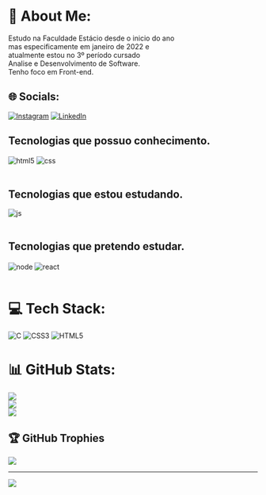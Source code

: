 # 💫 About Me:
Estudo na Faculdade Estácio desde o inicio do ano <br>mas especificamente em janeiro de 2022 e <br>atualmente estou no 3º período cursado <br>Analise e Desenvolvimento de Software.<br>Tenho foco em Front-end.


## 🌐 Socials:
[![Instagram](https://img.shields.io/badge/Instagram-%23E4405F.svg?logo=Instagram&logoColor=white)](https://instagram.com/https://www.instagram.com/g_abrielcarvalho/) [![LinkedIn](https://img.shields.io/badge/LinkedIn-%230077B5.svg?logo=linkedin&logoColor=white)](https://linkedin.com/in/https://www.linkedin.com/in/gabriel-carvalho-798abb232/) 


## Tecnologias que possuo conhecimento.

<div style="display: inline_block">
  <img align="center" alt="html5" src="https://img.shields.io/badge/HTML5-E34F26?style=for-the-badge&logo=html5&logoColor=white" />
  <img align="center" alt="css" src="https://img.shields.io/badge/CSS3-1572B6?style=for-the-badge&logo=css3&logoColor=white" />
</div><br/>

## Tecnologias que estou estudando.

<div style="display: inline_block">
<img align="center" alt="js" src="https://img.shields.io/badge/JavaScript-F7DF1E?style=for-the-badge&logo=javascript&logoColor=black" />

 </div><br/>

## Tecnologias que pretendo estudar.
<div style="display: inline_block">
<img align="center" alt="node" src="https://img.shields.io/badge/Node.js-43853D?style=for-the-badge&logo=node.js&logoColor=white" />
<img align="center" alt="react" src="https://img.shields.io/badge/React_Native-20232A?style=for-the-badge&logo=react&logoColor=61DAFB" />
 </div><br/>
                      

# 💻 Tech Stack:
![C](https://img.shields.io/badge/c-%2300599C.svg?style=for-the-badge&logo=c&logoColor=white) ![CSS3](https://img.shields.io/badge/css3-%231572B6.svg?style=for-the-badge&logo=css3&logoColor=white) ![HTML5](https://img.shields.io/badge/html5-%23E34F26.svg?style=for-the-badge&logo=html5&logoColor=white)
# 📊 GitHub Stats:
![](https://github-readme-stats.vercel.app/api?username=GabrielCarvalho790&theme=gotham&hide_border=false&include_all_commits=false&count_private=false)<br/>
![](https://github-readme-streak-stats.herokuapp.com/?user=GabrielCarvalho790&theme=gotham&hide_border=false)<br/>
![](https://github-readme-stats.vercel.app/api/top-langs/?username=GabrielCarvalho790&theme=gotham&hide_border=false&include_all_commits=false&count_private=false&layout=compact)

## 🏆 GitHub Trophies
![](https://github-profile-trophy.vercel.app/?username=GabrielCarvalho790&theme=radical&no-frame=false&no-bg=true&margin-w=4)

---
[![](https://visitcount.itsvg.in/api?id=GabrielCarvalho790&icon=0&color=0)](https://visitcount.itsvg.in)

<!-- Proudly created with GPRM ( https://gprm.itsvg.in ) -->
